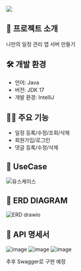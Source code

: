 
![](https://capsule-render.vercel.app/api?type=waving&height=300&color=gradient&text=Spring%20Task)
## 👋 프로젝트 소개
나만의 일정 관리 앱 서버 만들기


## 🛠️ 개발 환경
- 언어: Java
- 버전: JDK 17
- 개발 환경: IntelliJ

## 🦻🏻 주요 기능
- 일정 등록/수정/조회/삭제
- 회원가입/로그인
- 댓글 등록/수정/삭제

## 📝 UseCase
![유스케이스](https://github.com/ne103/schedules/assets/164742269/04707839-f4b7-482e-849a-248ca55f75c7)


## 📝 ERD DIAGRAM 
![ERD drawio](https://github.com/ne103/schedules/assets/164742269/1c698813-6dc4-4436-9c0a-3768466f196c)


## 📖 API 명세서
![image](https://github.com/ne103/schedules/assets/164742269/f3515e0d-53ab-4ef9-ba1a-4fcc8e2aef59)
![image](https://github.com/ne103/schedules/assets/164742269/5794d3bc-86ab-4d95-98a9-24f2a3cd1aac)
![image](https://github.com/ne103/schedules/assets/164742269/f6ef8bbc-3ac3-4314-b124-99547e8382fb)

추후 Swagger로 구현 예정
